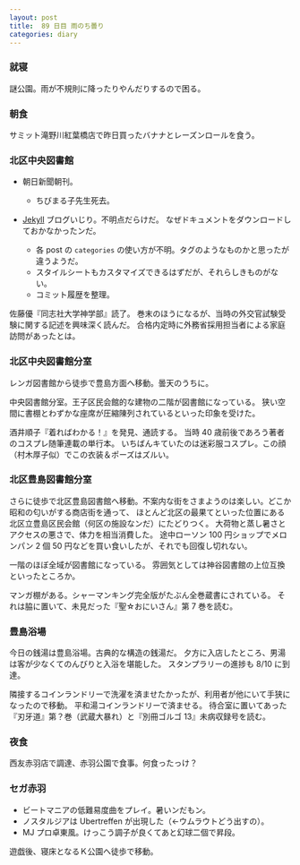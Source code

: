 ```yaml
---
layout: post
title:  89 日目 雨のち曇り
categories: diary
---
```


### 就寝

謎公園。雨が不規則に降ったりやんだりするので困る。

### 朝食

サミット滝野川紅葉橋店で昨日買ったバナナとレーズンロールを食う。

### 北区中央図書館

* 朝日新聞朝刊。
  * ちびまる子先生死去。

* [Jekyll](https://github.com/jekyll/jekyll) ブログいじり。不明点だらけだ。
  なぜドキュメントをダウンロードしておかなかったンだ。
  * 各 post の `categories` の使い方が不明。タグのようなものかと思ったが違うようだ。
  * スタイルシートもカスタマイズできるはずだが、それらしきものがない。
  * コミット履歴を整理。

佐藤優『同志社大学神学部』読了。
巻末のほうになるが、当時の外交官試験受験に関する記述を興味深く読んだ。
合格内定時に外務省採用担当者による家庭訪問があったとは。

### 北区中央図書館分室

レンガ図書館から徒歩で豊島方面へ移動。曇天のうちに。

中央図書館分室。王子区民会館的な建物の二階が図書館になっている。
狭い空間に書棚とわずかな座席が圧縮陳列されているといった印象を受けた。

酒井順子『着ればわかる！』を発見、通読する。
当時 40 歳前後であろう著者のコスプレ随筆連載の単行本。
いちばんキていたのは迷彩服コスプレ。この顔（村木厚子似）でこの衣装＆ポーズはズルい。

### 北区豊島図書館分室

さらに徒歩で北区豊島図書館へ移動。不案内な街をさまようのは楽しい。どこか昭和の匂いがする商店街を通って、
ほとんど北区の最果てといった位置にある北区立豊島区民会館（何区の施設なンだ）にたどりつく。
大荷物と蒸し暑さとアクセスの悪さで、体力を相当消費した。
途中ローソン 100 円ショップでメロンパン 2 個 50 円などを買い食いしたが、それでも回復し切れない。

一階のほぼ全域が図書館になっている。
雰囲気としては神谷図書館の上位互換といったところか。

マンガ棚がある。シャーマンキング完全版がたぶん全巻蔵書にされている。
それは脇に置いて、未見だった『聖☆おにいさん』第 7 巻を読む。

### 豊島浴場

今日の銭湯は豊島浴場。古典的な構造の銭湯だ。
夕方に入店したところ、男湯は客が少なくてのんびりと入浴を堪能した。
スタンプラリーの進捗も 8/10 に到達。

隣接するコインランドリーで洗濯を済ませたかったが、利用者が他にいて手狭になったので移動。
平和湯コインランドリーで済ませる。
待合室に置いてあった『刃牙道』第？巻（武蔵大暴れ）と『別冊ゴルゴ 13』未病収録号を読む。

### 夜食

西友赤羽店で調達、赤羽公園で食事。何食ったっけ？

### セガ赤羽

* ビートマニアの低難易度曲をプレイ。暑いンだもン。
* ノスタルジアは Ubertreffen が出現した（←ウムラウトどう出すの）。
* MJ プロ卓東風。けっこう調子が良くてあと幻球二個で昇段。

遊戯後、寝床となるＫ公園へ徒歩で移動。
